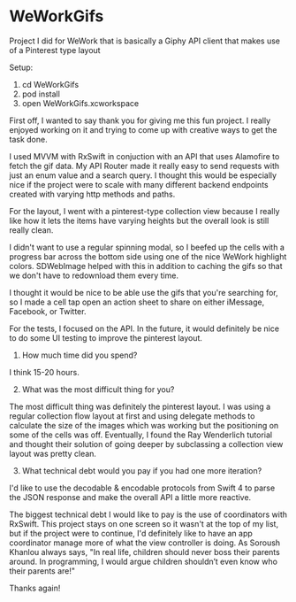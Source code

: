 # WeWorkGifs
Project I did for WeWork that is basically a Giphy API client that makes use of a Pinterest type layout

Setup:

1. cd WeWorkGifs
2. pod install
3. open WeWorkGifs.xcworkspace

First off, I wanted to say thank you for giving me this fun project. I really enjoyed working on it and trying to come up with creative ways to get the task done.

I used MVVM with RxSwift in conjuction with an API that uses Alamofire to fetch the gif data. My API Router made it really easy to send requests with just an enum value and a search query. I thought this would be especially nice if the project were to scale with many different backend endpoints created with varying http methods and paths.

For the layout, I went with a pinterest-type collection view because I really like how it lets the items have varying heights but the overall look is still really clean.

I didn't want to use a regular spinning modal, so I beefed up the cells with a progress bar across the bottom side using one of the nice WeWork highlight colors. SDWebImage helped with this in addition to caching the gifs so that we don't have to redownload them every time.

I thought it would be nice to be able use the gifs that you're searching for, so I made a cell tap open an action sheet to share on either iMessage, Facebook, or Twitter.

For the tests, I focused on the API. In the future, it would definitely be nice to do some UI testing to improve the pinterest layout.

1. How much time did you spend?

I think 15-20 hours.

2. What was the most difficult thing for you?

The most difficult thing was definitely the pinterest layout. I was using a regular collection flow layout at first and using delegate methods to calculate the size of the images which was working but the positioning on some of the cells was off. Eventually, I found the Ray Wenderlich tutorial and thought their solution of going deeper by subclassing a collection view layout was pretty clean.

3. What technical debt would you pay if you had one more iteration?

I'd like to use the decodable & encodable protocols from Swift 4 to parse the JSON response and make the overall API a little more reactive.

The biggest technical debt I would like to pay is the use of coordinators with RxSwift. This project stays on one screen so it wasn't at the top of my list, but if the project were to continue, I'd definitely like to have an app coordinator manage more of what the view controller is doing. As Soroush Khanlou always says, "In real life, children should never boss their parents around. In programming, I would argue children shouldn’t even know who their parents are!"

Thanks again!
